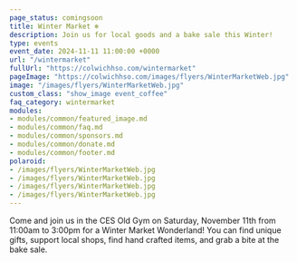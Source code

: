 ```yaml
---
page_status: comingsoon
title: Winter Market ❄️ 
description: Join us for local goods and a bake sale this Winter!
type: events
event_date: 2024-11-11 11:00:00 +0000
url: "/wintermarket"
fullUrl: "https://colwichhso.com/wintermarket"
pageImage: "https://colwichhso.com/images/flyers/WinterMarketWeb.jpg"
image: "/images/flyers/WinterMarketWeb.jpg"
custom_class: "show_image event_coffee"
faq_category: wintermarket
modules:
- modules/common/featured_image.md
- modules/common/faq.md
- modules/common/sponsors.md
- modules/common/donate.md
- modules/common/footer.md
polaroid: 
- /images/flyers/WinterMarketWeb.jpg
- /images/flyers/WinterMarketWeb.jpg
- /images/flyers/WinterMarketWeb.jpg
- /images/flyers/WinterMarketWeb.jpg
---
```

Come and join us in the CES Old Gym on Saturday, November 11th from 11:00am to 3:00pm for a Winter Market Wonderland! You can find unique gifts, support local shops, find hand crafted items, and grab a bite at the bake sale.